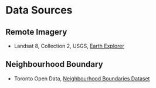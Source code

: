 # Data Sources

## Remote Imagery
- Landsat 8, Collection 2, USGS, [Earth Explorer](https://earthexplorer.usgs.gov/)

## Neighbourhood Boundary
- Toronto Open Data, [Neighbourhood Boundaries Dataset](https://open.toronto.ca/dataset/neighbourhoods/)